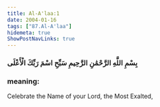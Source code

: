 ```yaml
---
title: Al-A'laa:1
date: 2004-01-16
tags: ["87.Al-A'laa"]
hidemeta: true 
ShowPostNavLinks: true 
---
```

### بِسْمِ اللَّهِ الرَّحْمَٰنِ الرَّحِيمِ سَبِّحِ اسْمَ رَبِّكَ الْأَعْلَى
### meaning: 
Celebrate the Name of your Lord, the Most Exalted,
